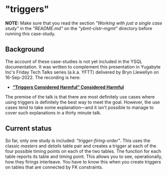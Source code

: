 # "triggers"

**NOTE:** Make sure that you read the section _"Working with just a single case study"_ in the _"README.md"_ on the _"ybmt-clstr-mgmt"_ directory before running this case-study.

## Background

The account of these case-studies is not yet included in the YSQL documentation. It was written to complement this presentation in Yugabyte Inc's Friday Tech Talks series (a.k.a. YFTT) delivered by Bryn Llewellyn on 16-Sep-2022. The recording is here:

- **[“Triggers Considered Harmful” Considered Harmful](https://www.youtube.com/watch?v=CKbgBPCOLuE)**

The premise of the talk is that there are most definitely use cases where using triggers is definitely the best way to meet the goal. However, the use cases tend to take some explanation—and it isn't possible to manage to cover such explanations in a thirty minute talk.

## Current status

So far, only one study is included: _"trigger-firing-order"_. This uses the classic _masters_ and _details_ table pair and creates a trigger at each of the four possible timing points on each of the two tables. The function for each table reports its table and timing point. This allows you to see, operationally, how they firings interleave. You have to know this when you create triggers on tables that are connected by FK constraints.


